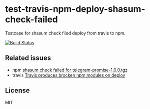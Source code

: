 # test-travis-npm-deploy-shasum-check-failed

Testcase for shasum check filed deploy from travis to npm.

[![Build Status](https://travis-ci.org/mahnunchik/test-travis-npm-deploy-shasum-check-failed.svg?branch=master)](https://travis-ci.org/mahnunchik/test-travis-npm-deploy-shasum-check-failed)

## Related issues

* npm [shasum check failed for telegram-promise-1.0.0.tgz](https://github.com/npm/npm/issues/11089)
* travis [Travis produces brocken npm modules on deploy](https://github.com/travis-ci/travis-ci/issues/5423)

## License

MIT